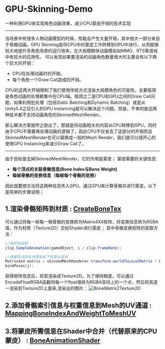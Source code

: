 # GPU-Skinning-Demo  
  
一种利用GPU来实现角色动画效果，减少CPU蒙皮开销的技术实现
- - -

  当场景中有很多人物动画模型的时候，性能会产生大量开销，其中很大一部分来自于骨骼动画。GPU Skinning是将CPU中的蒙皮工作转移到GPU中进行，从而能够较大地提升多角色场景的运行效率，在大规模群体动画模拟如MMO、RTS等游戏中有较大的应用性。
可以发现如果要渲染的动画角色数量很大时主要会有以下两个巨大的开销：

- CPU在处理动画时的开销。
- 每个角色一个Draw Call造成的开销。

CPU的这两大开销限制了我们使用传统方式渲染大规模角色的可能性，主要瓶颈是角色动画的处理都集中在CPU端。瓶颈之二是CPU和GPU之间的Draw Call问题，如果利用批处理（包括Static Batching和Dynamic Batching）或是从Unity5.4之后引入的GPU Instancing就可以解决这个问题。但是，不幸的是这两种技术都不支持动画角色的SkinnedMeshRender。

那么解决方案就呼之欲出了，那就是将动画相关的内容从CPU转移到GPU，同时由于CPU不需要再处理动画的逻辑了，因此CPU不仅省去了这部分的开销而且SkinnedMeshRender也可以替换成一般的Mesh Render，我们就可以很开心的使用GPU Instancing来减少Draw Call了。
- - - 
  
由于目标是去掉SkinnedMeshRender，它的作用是蒙皮； 蒙皮需要的关键信息:
- **每个顶点的关联骨骼信息(Bone Index与Bone Weight)**
- **每帧骨骼的变换信息（每帧每个骨骼的变换）**
  
因此就要想方法将这两种信息传入GPU，通过GPU来计算骨骼并进行蒙皮。以下是简单的步骤说明；

## 1.渲染骨骼矩阵到材质 : [CreateBoneTex](https://github.com/Minghou-Lei/GPU-Skinning-Demo/blob/99febe38218011850e97795687cc2c8864aad8d7/Assets/Scripts/AnimationBoneBaker.cs#L111)
可以通过将每一帧每一根骨骼的变换转为Matrix4X4矩阵，将变换信息转为RGBA值，作为材质（Texture2D）交给Shader进行蒙皮； 其中骨骼变换矩阵的获取方法：

```c#
//采样当前帧
clip.SampleAnimation(gameObject, i / clip.frameRate);

//骨骼节点的在世界坐标下的变化信息
Matrix4x4 matrix = skinnedMeshRenderer.transform.worldToLocalMatrix * bones[j].localToWorldMatrix *
bindPoses[j];
```

获得矩阵信息后，将其渲染成Texture2D。为了保持精度，可以通过EncodeFloatRGBA函数将每一个float值转为RGBA空间上的一个点，然后将其逐一渲染到Texture2D上面来,渲染出的图片：
![BoneMatrix2Texture2D](https://github.com/Minghou-Lei/GPU-Skinning-Demo/blob/99febe38218011850e97795687cc2c8864aad8d7/Assets/Ch36_nonPBR%40Dancing%20Running%20Man.Dancing%20Running%20Man.BoneMatrix.jpg)



## 2.添加骨骼索引信息与权重信息到Mesh的UV通道 : [MappingBoneIndexAndWeightToMeshUV](https://github.com/Minghou-Lei/GPU-Skinning-Demo/blob/99febe38218011850e97795687cc2c8864aad8d7/Assets/Scripts/AnimationBoneBaker.cs#L181)

## 3.将蒙皮所需信息在Shader中合并（代替原来的CPU蒙皮） : [BoneAnimationShader](https://github.com/Minghou-Lei/GPU-Skinning-Demo/blob/99febe38218011850e97795687cc2c8864aad8d7/Assets/Shaders/BoneAnimationShader.shader)
